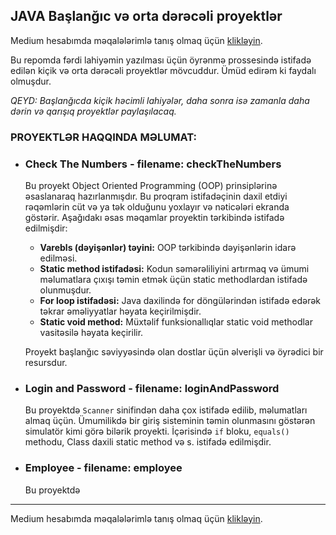 ## JAVA Başlanğıc və orta dərəcəli proyektlər

Medium hesabımda məqalələrimlə tanış olmaq üçün [klikləyin](https://medium.com/@rasuljangirli).

Bu repomda fərdi lahiyəmin yazılması üçün öyrənmə prossesində istifadə edilən kiçik və orta dərəcəli proyektlər mövcuddur. Ümüd edirəm ki faydalı olmuşdur.

_QEYD: Başlanğıcda kiçik həcimli lahiyələr, daha sonra isə zamanla daha dərin və qarışıq proyektlər paylaşılacaq._

### PROYEKTLƏR HAQQINDA MƏLUMAT:

- ### Check The Numbers - filename: checkTheNumbers

  Bu proyekt Object Oriented Programming (OOP) prinsiplərinə əsaslanaraq hazırlanmışdır. Bu proqram istifadəçinin daxil etdiyi rəqəmlərin cüt və ya tək olduğunu yoxlayır və nəticələri ekranda göstərir. Aşağıdakı əsas məqamlar proyektin tərkibində istifadə edilmişdir:

  - **Varebls (dəyişənlər) təyini:** OOP tərkibində dəyişənlərin idarə edilməsi.
  - **Static method istifadəsi:** Kodun səmərəliliyini artırmaq və ümumi məlumatlara çıxışı təmin etmək üçün static methodlardan istifadə olunmuşdur.
  - **For loop istifadəsi:** Java daxilində for döngülərindən istifadə edərək təkrar əməliyyatlar həyata keçirilmişdir.
  - **Static void method:** Müxtəlif funksionallıqlar static void methodlar vasitəsilə həyata keçirilir.

  Proyekt başlanğıc səviyyəsində olan dostlar üçün əlverişli və öyrədici bir resursdur.

- ### Login and Password - filename: loginAndPassword

  Bu proyektdə `Scanner` sinifindən daha çox istifadə edilib, məlumatları almaq üçün. Ümumilikdə bir giriş sisteminin təmin olunmasını göstərən simulatör kimi görə bilərik proyekti. İçərisində `if` bloku, `equals()` methodu, Class daxili static method və s. istifadə edilmişdir.

- ### Employee - filename: employee

  Bu proyektdə

---

Medium hesabımda məqalələrimlə tanış olmaq üçün [klikləyin](https://medium.com/@rasuljangirli).

